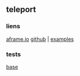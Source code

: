 ## teleport

### liens
[aframe.io](https://aframe.io/blog/teleport-component/)
[github](https://github.com/fernandojsg/aframe-teleport-controls) |
[examples](https://fernandojsg.com/aframe-teleport-controls/)

### tests
[base](https://eminet666.github.io/eminet_VR/x_test/teleport/0_base.html)